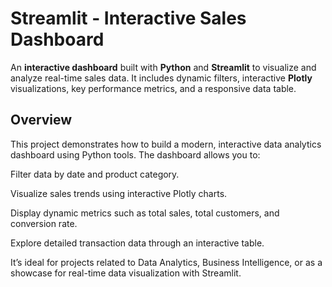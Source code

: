 # Streamlit - Interactive Sales Dashboard

An **interactive dashboard** built with **Python** and **Streamlit** to visualize and analyze real-time sales data.
It includes dynamic filters, interactive **Plotly** visualizations, key performance metrics, and a responsive data table.


## Overview

This project demonstrates how to build a modern, interactive data analytics dashboard using Python tools.
The dashboard allows you to:

Filter data by date and product category.

Visualize sales trends using interactive Plotly charts.

Display dynamic metrics such as total sales, total customers, and conversion rate.

Explore detailed transaction data through an interactive table.

It’s ideal for projects related to Data Analytics, Business Intelligence, or as a showcase for real-time data visualization with Streamlit.
